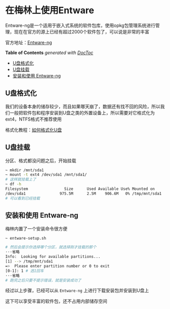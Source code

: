 在梅林上使用Entware
===

Entware-ng是一个适用于嵌入式系统的软件包库，使用opkg包管理系统进行管理，现在在官方的源上已经有超过2000个软件包了，可以说是非常的丰富

官方地址：[Entware-ng](http://entware.net/about/)

<!-- START doctoc generated TOC please keep comment here to allow auto update -->
<!-- DON'T EDIT THIS SECTION, INSTEAD RE-RUN doctoc TO UPDATE -->
**Table of Contents**  *generated with [DocToc](https://github.com/thlorenz/doctoc)*

- [U盘格式化](#u%E7%9B%98%E6%A0%BC%E5%BC%8F%E5%8C%96)
- [U盘挂载](#u%E7%9B%98%E6%8C%82%E8%BD%BD)
- [安装和使用 Entware-ng](#%E5%AE%89%E8%A3%85%E5%92%8C%E4%BD%BF%E7%94%A8-entware-ng)

<!-- END doctoc generated TOC please keep comment here to allow auto update -->

## U盘格式化

我们的设备本身的储存较少，而且如果哪天崩了，数据还有找不回的风险，所以我们一般把软件包和程序安装到U盘之类的外置设备上，所以需要对它格式化为ext4，NTFS格式不推荐使用

格式化教程：[如何格式化U盘](https://github.com/xzhih/ONMP/blob/master/format-partition.md)

## U盘挂载

分区、格式都没问题之后，开始挂载

```bash
~ mkdir /mnt/sda1
~ mount -t ext4 /dev/sda1 /mnt/sda1/
# 这样就挂载上了
~ df -h
Filesystem                Size      Used Available Use% Mounted on
/dev/sda1               975.5M      2.5M    906.6M   0% /tmp/mnt/sda1
# 可以看到已经挂载
```

## 安装和使用 Entware-ng

梅林内置了一个安装命令很方便

```bash
~ entware-setup.sh

# 然后会提示你选择哪个分区，就选择刚才挂载的那个
···省略
Info:  Looking for available partitions...
[1] --> /tmp/mnt/sda1
=>  Please enter partition number or 0 to exit
[0-1]: 1 # 选1回车
···省略
# 跑完之后只要不提示错误，就是安装成功了
```

经过以上步骤，已经可以从 `Entware-ng` 上进行下载安装包并安装到U盘上

这下可以享受丰富的软件包，还不占用内部储存空间

